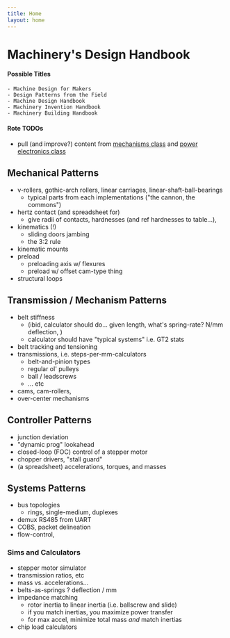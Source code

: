 ```yaml
---
title: Home
layout: home
---
```


# Machinery's Design Handbook 

#### Possible Titles 

```
- Machine Design for Makers 
- Design Patterns from the Field 
- Machine Design Handbook 
- Machinery Invention Handbook
- Machinery Building Handbook
```

#### Rote TODOs

- pull (and improve?) content from [mechanisms class](https://fab.cba.mit.edu/classes/865.21/topics/mechanical_design/index.html) and [power electronics class](https://fab.cba.mit.edu/classes/865.21/topics/power_electronics/index.html) 

## Mechanical Patterns 

- v-rollers, gothic-arch rollers, linear carriages, linear-shaft-ball-bearings
	- typical parts from each implementations ("the cannon, the commons")
- hertz contact (and spreadsheet for)
	- give radii of contacts, hardnesses (and ref hardnesses to table...),
- kinematics (!) 
	- sliding doors jambing 
	- the 3:2 rule 
- kinematic mounts 
- preload
	- preloading axis w/ flexures 
	- preload w/ offset cam-type thing 
- structural loops 

## Transmission / Mechanism Patterns 

- belt stiffness 
	- (ibid, calculator should do... given length, what's spring-rate? N/mm deflection, )
	- calculator should have "typical systems" i.e. GT2 stats
- belt tracking and tensioning
- transmissions, i.e. steps-per-mm-calculators
	- belt-and-pinion types
	- regular ol' pulleys
	- ball / leadscrews
	- ... etc 
- cams, cam-rollers,
- over-center mechanisms 

## Controller Patterns 

- junction deviation 
- "dynamic prog" lookahead 
- closed-loop (FOC) control of a stepper motor
- chopper drivers, "stall guard" 
- (a spreadsheet) accelerations, torques, and masses 

## Systems Patterns 

- bus topologies
	- rings, single-medium, duplexes 
- demux RS485 from UART 
- COBS, packet delineation 
- flow-control, 

### Sims and Calculators 

- stepper motor simulator 
- transmission ratios, etc 
- mass vs. accelerations... 
- belts-as-springs ? deflection / mm 
- impedance matching 
	- rotor inertia to linear inertia (i.e. ballscrew and slide) 
	- if you match inertias, you maximize power transfer 
	- for max accel, minimize total mass *and* match inertias 
- chip load calculators 